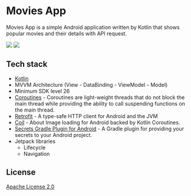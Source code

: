 # Movies App

Movies App is a simple Android application written by Kotlin that shows popular movies and their details with API request.

<img src="/previews/screenshot1.png"/>
<img src="/previews/screenshot2.png"/>

## Tech stack

- [Kotlin](https://github.com/JetBrains/kotlin)
- MVVM Architecture (View - DataBinding - ViewModel - Model)
- Minimum SDK level 26
- [Coroutines](https://github.com/Kotlin/kotlinx.coroutines) - Coroutines are light-weight threads that do not block the main thread while providing the ability to call suspending functions on the main thread.
- [Retrofit](https://github.com/square/retrofit) - A type-safe HTTP client for Android and the JVM
- [Coil](https://github.com/coil-kt/coil) - About Image loading for Android backed by Kotlin Coroutines.
- [Secrets Gradle Plugin for Android](https://github.com/google/secrets-gradle-plugin) - A Gradle plugin for providing your secrets to your Android project.
- Jetpack libraries
    - Lifecycle 
    - Navigation

## License

[Apache License 2.0](https://choosealicense.com/licenses/apache-2.0/)